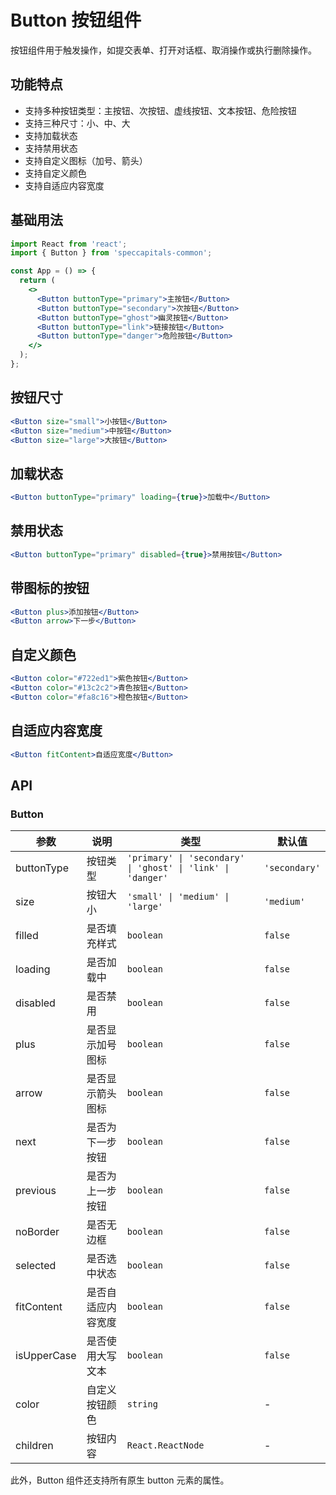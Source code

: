 # Button 按钮组件

按钮组件用于触发操作，如提交表单、打开对话框、取消操作或执行删除操作。

## 功能特点

- 支持多种按钮类型：主按钮、次按钮、虚线按钮、文本按钮、危险按钮
- 支持三种尺寸：小、中、大
- 支持加载状态
- 支持禁用状态
- 支持自定义图标（加号、箭头）
- 支持自定义颜色
- 支持自适应内容宽度

## 基础用法

```jsx
import React from 'react';
import { Button } from 'speccapitals-common';

const App = () => {
  return (
    <>
      <Button buttonType="primary">主按钮</Button>
      <Button buttonType="secondary">次按钮</Button>
      <Button buttonType="ghost">幽灵按钮</Button>
      <Button buttonType="link">链接按钮</Button>
      <Button buttonType="danger">危险按钮</Button>
    </>
  );
};
```

## 按钮尺寸

```jsx
<Button size="small">小按钮</Button>
<Button size="medium">中按钮</Button>
<Button size="large">大按钮</Button>
```

## 加载状态

```jsx
<Button buttonType="primary" loading={true}>加载中</Button>
```

## 禁用状态

```jsx
<Button buttonType="primary" disabled={true}>禁用按钮</Button>
```

## 带图标的按钮

```jsx
<Button plus>添加按钮</Button>
<Button arrow>下一步</Button>
```

## 自定义颜色

```jsx
<Button color="#722ed1">紫色按钮</Button>
<Button color="#13c2c2">青色按钮</Button>
<Button color="#fa8c16">橙色按钮</Button>
```

## 自适应内容宽度

```jsx
<Button fitContent>自适应宽度</Button>
```

## API

### Button

| 参数 | 说明 | 类型 | 默认值 |
| --- | --- | --- | --- |
| buttonType | 按钮类型 | `'primary' \| 'secondary' \| 'ghost' \| 'link' \| 'danger'` | `'secondary'` |
| size | 按钮大小 | `'small' \| 'medium' \| 'large'` | `'medium'` |
| filled | 是否填充样式 | `boolean` | `false` |
| loading | 是否加载中 | `boolean` | `false` |
| disabled | 是否禁用 | `boolean` | `false` |
| plus | 是否显示加号图标 | `boolean` | `false` |
| arrow | 是否显示箭头图标 | `boolean` | `false` |
| next | 是否为下一步按钮 | `boolean` | `false` |
| previous | 是否为上一步按钮 | `boolean` | `false` |
| noBorder | 是否无边框 | `boolean` | `false` |
| selected | 是否选中状态 | `boolean` | `false` |
| fitContent | 是否自适应内容宽度 | `boolean` | `false` |
| isUpperCase | 是否使用大写文本 | `boolean` | `false` |
| color | 自定义按钮颜色 | `string` | - |
| children | 按钮内容 | `React.ReactNode` | - |

此外，Button 组件还支持所有原生 button 元素的属性。 